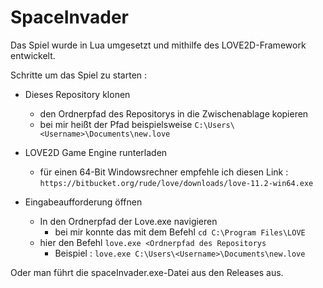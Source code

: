 # SpaceInvader

Das Spiel wurde in Lua umgesetzt und mithilfe des LOVE2D-Framework entwickelt.  


Schritte um das Spiel zu starten : 
+ Dieses Repository klonen 
  + den Ordnerpfad des Repositorys in die Zwischenablage kopieren 
  + bei mir heißt der Pfad beispielsweise `C:\Users\<Username>\Documents\new.love`

+ LOVE2D Game Engine runterladen 
  + für einen 64-Bit Windowsrechner empfehle ich diesen Link : `https://bitbucket.org/rude/love/downloads/love-11.2-win64.exe`

+ Eingabeaufforderung öffnen 
  + In den Ordnerpfad der Love.exe navigieren 
    + bei mir konnte das mit dem Befehl `cd C:\Program Files\LOVE`
  + hier den Befehl `love.exe <Ordnerpfad des Repositorys`
    + Beispiel : `love.exe C:\Users\<Username>\Documents\new.love`
    
    
Oder man führt die spaceInvader.exe-Datei aus den Releases aus.
